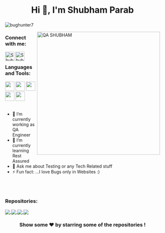 <h1 align="center">Hi 👋, I'm Shubham Parab</h1>
<h3 align="center"></h3>
<p align="left"> <img src="https://komarev.com/ghpvc/?username=bughunter7&label=Views&color=blue&style=plastic" alt="bughunter7" /> </p>
<img src="/QA.gif" width="400px" alt="QA SHUBHAM" align="right">
<h3 align="left">Connect with me:</h3>
<a href="https://www.linkedin.com/in/shubham-parab-152a82147/">
  <img align="left" alt="Shubham's Linkdein" width="30px" src="https://cdn.jsdelivr.net/npm/simple-icons@v3/icons/linkedin.svg" />
</a>
<a href="https://github.com/bughunter7">
  <img align="left" alt="Shubham's Github" width="30px" src="https://cdn.jsdelivr.net/npm/simple-icons@v3/icons/github.svg" />
</a></br>
<h3 align="left">Languages and Tools:</h3>
<code><img height="30" src="https://cdn.vox-cdn.com/thumbor/_AobZZDt_RVStktVR7mUZpBkovc=/0x0:640x427/1200x800/filters:focal(0x0:640x427)/cdn.vox-cdn.com/assets/1087137/java_logo_640.jpg"></code>
<code><img height="30" src="https://www.selenium.dev/images/selenium_logo_square_green.png"></code>
<code><img height="30" src="https://blog.knoldus.com/wp-content/uploads/2020/04/Blog9_featureImage.png"></code>
<code><img height="30" src="https://huddle.eurostarsoftwaretesting.com/wp-content/uploads/2018/10/pm-logo-vert.png"></code>
<code><img height="30" src="https://i0.wp.com/cdn-images-1.medium.com/max/800/1*KeuQ7uNalz2l4rBOyPAUpg.png?w=1180&ssl=1"></code>
</br>
</br>


- 🔭 I’m currently working as QA Engineer
- 🌱 I’m currently learning Rest Assured
- 💬 Ask me about Testing or any Tech Related stuff
- ⚡ Fun fact: ...I love Bugs only in Websites :)
</br>









</br>
<h3 align="left">Repositories:</h3>
<a href="https://github.com/bughunter7/HybridFramework">
  <img align="center" src="https://github-readme-stats.vercel.app/api/pin/?username=bughunter7&repo=HybridFramework&theme=dark" />

</a>


<a href="https://github.com/bughunter7/CucumberFrameworkJunitDemo">
  <img align="center" src="https://github-readme-stats.vercel.app/api/pin/?username=bughunter7&repo=CucumberFrameworkJunitDemo&theme=dark" />

</a>
<a href="https://github.com/bughunter7/CucumberFrameworkTestngDemo">
  <img align="center" src="https://github-readme-stats.vercel.app/api/pin/?username=bughunter7&repo=CucumberFrameworkTestngDemo&theme=dark" />

</a>

<a href="https://github.com/bughunter7/API_Testing_Using_Postman">
  <img align="center" src="https://github-readme-stats.vercel.app/api/pin/?username=bughunter7&repo=API_Testing_Using_Postman&theme=dark" />

</a>


<div align="center">

### Show some ❤️ by starring some of the repositories !

</div>

